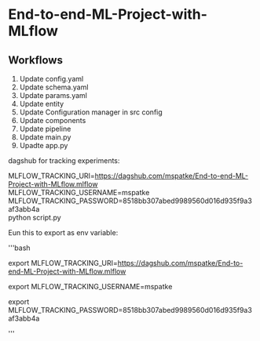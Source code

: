 # End-to-end-ML-Project-with-MLflow

## Workflows


1. Update config.yaml
2. Update schema.yaml
3. Update params.yaml
4. Update entity
5. Update Configuration manager in src config
6. Update components
7. Update pipeline
8. Update main.py
9. Upadte  app.py


dagshub for tracking experiments:

MLFLOW_TRACKING_URI=https://dagshub.com/mspatke/End-to-end-ML-Project-with-MLflow.mlflow \
MLFLOW_TRACKING_USERNAME=mspatke \
MLFLOW_TRACKING_PASSWORD=8518bb307abed9989560d016d935f9a3af3abb4a \
python script.py


Eun this to export as env variable:

'''bash

export MLFLOW_TRACKING_URI=https://dagshub.com/mspatke/End-to-end-ML-Project-with-MLflow.mlflow

export MLFLOW_TRACKING_USERNAME=mspatke

export MLFLOW_TRACKING_PASSWORD=8518bb307abed9989560d016d935f9a3af3abb4a

'''